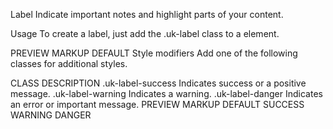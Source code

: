 


Label
Indicate important notes and highlight parts of your content.

Usage
To create a label, just add the .uk-label class to a <span> element.

<span class="uk-label"></span>
PREVIEW
MARKUP
DEFAULT
Style modifiers
Add one of the following classes for additional styles.

CLASS	DESCRIPTION
.uk-label-success	Indicates success or a positive message.
.uk-label-warning	Indicates a warning.
.uk-label-danger	Indicates an error or important message.
<span class="uk-label uk-label-success"></span>
PREVIEW
MARKUP
DEFAULT SUCCESS WARNING DANGER

